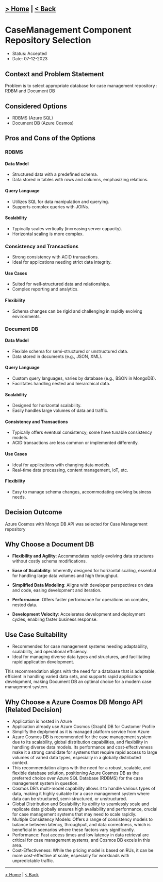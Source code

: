 
[> Home](../README.md)
| [< Back](../3.solution_architecture/README.md#architecture-decision-records-adrs)
---

# CaseManagement Component Repository Selection

* Status: Accepted
* Date:  07-12-2023

## Context and Problem Statement

Problem is to select appropriate database for case management repository : RDBM and Document DB  

## Considered Options

* RDBMS (Azure SQL)
* Document DB (Azure Cosmos)

## Pros and Cons of the Options

### RDBMS

#### Data Model
- Structured data with a predefined schema.
- Data stored in tables with rows and columns, emphasizing relations.

#### Query Language
- Utilizes SQL for data manipulation and querying.
- Supports complex queries with JOINs.

#### Scalability
- Typically scales vertically (increasing server capacity).
- Horizontal scaling is more complex.

### Consistency and Transactions
- Strong consistency with ACID transactions.
- Ideal for applications needing strict data integrity.

#### Use Cases
- Suited for well-structured data and relationships.
- Complex reporting and analytics.

#### Flexibility
- Schema changes can be rigid and challenging in rapidly evolving environments.


### Document DB

#### Data Model
- Flexible schema for semi-structured or unstructured data.
- Data stored in documents (e.g., JSON, XML).

#### Query Language
- Custom query languages, varies by database (e.g., BSON in MongoDB).
- Facilitates handling nested and hierarchical data.

#### Scalability
- Designed for horizontal scalability.
- Easily handles large volumes of data and traffic.

#### Consistency and Transactions
- Typically offers eventual consistency; some have tunable consistency models.
- ACID transactions are less common or implemented differently.

#### Use Cases
- Ideal for applications with changing data models.
- Real-time data processing, content management, IoT, etc.

#### Flexibility
- Easy to manage schema changes, accommodating evolving business needs.

## Decision Outcome

Azure Cosmos with Mongo DB API was selected for Case Management repository 

## Why Choose a Document DB

- **Flexibility and Agility**: Accommodates rapidly evolving data structures without costly schema modifications.

- **Ease of Scalability**: Inherently designed for horizontal scaling, essential for handling large data volumes and high throughput.

- **Simplified Data Modeling**: Aligns with developer perspectives on data and code, easing development and iteration.

- **Performance**: Offers faster performance for operations on complex, nested data.

- **Development Velocity**: Accelerates development and deployment cycles, enabling faster business response.

## Use Case Suitability

- Recommended for case management systems needing adaptability, scalability, and operational efficiency.
- Ideal for managing diverse data types and structures, and facilitating rapid application development.

This recommendation aligns with the need for a database that is adaptable, efficient in handling varied data sets, and supports rapid application development, making Document DB an optimal choice for a modern case management system.

## Why Choose a Azure Cosmos DB Mongo API (Related Decision)

- Application is hosted in Azure 
- Application already use Azure Cosmos (Graph) DB for Customer Profile
- Simplify the deplyment as it is managed platform service from Azure  
- Azure Cosmos DB is recommended for the case management system due to its scalability, global distribution capabilities, and flexibility in handling diverse data models. Its performance and cost-effectiveness make it a strong candidate for systems that require rapid access to large volumes of varied data types, especially in a globally distributed context.
- This recommendation aligns with the need for a robust, scalable, and flexible database solution, positioning Azure Cosmos DB as the preferred choice over Azure SQL Database (RDBMS) for the case management system in question.
- Cosmos DB’s multi-model capability allows it to handle various types of data, making it highly suitable for a case management system where data can be structured, semi-structured, or unstructured.
- Global Distribution and Scalability: Its ability to seamlessly scale and replicate data globally ensures high availability and performance, crucial for case management systems that may need to scale rapidly.
- Multiple Consistency Models: Offers a range of consistency models to balance between latency, throughput, and data correctness, which is beneficial in scenarios where these factors vary significantly.
- Performance: Fast access times and low latency in data retrieval are critical for case management systems, and Cosmos DB excels in this area.
- Cost-Effectiveness: While the pricing model is based on RUs, it can be more cost-effective at scale, especially for workloads with unpredictable traffic.

---

[> Home](../README.md)
| [< Back](../3.solution_architecture/README.md#architecture-decision-records-adrs)